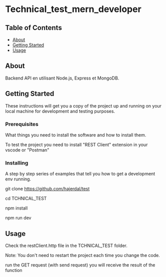 # Technical_test_mern_developer

## Table of Contents

- [About](#about)
- [Getting Started](#getting_started)
- [Usage](#usage)

## About <a name = "about"></a>

Backend API en utilisant Node.js, Express et MongoDB.

## Getting Started <a name = "getting_started"></a>

These instructions will get you a copy of the project up and running on your local machine for development and testing purposes.

### Prerequisites

What things you need to install the software and how to install them.

To test the project you need to install "REST Client" extension in your vscode or "Postman"

### Installing

A step by step series of examples that tell you how to get a development env running.

git clone https://github.com/hajerdal/test

cd TCHNICAL_TEST

npm install

npm run dev

## Usage <a name = "usage"></a>

Check the restClient.http file in the TCHNICAL_TEST folder.

Note: You don't need to restart the project each time you change the code.

run the GET request (with send request) you will receive the result of the function
